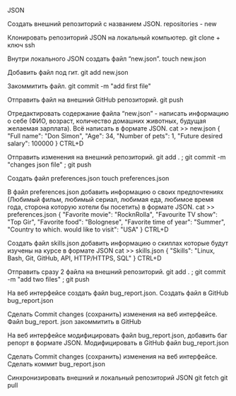 JSON

Создать внешний репозиторий c названием JSON.
repositories - new

Клонировать репозиторий JSON на локальный компьютер.
git clone + ключ ssh 

Внутри локального JSON создать файл “new.json”.
touch new.json

Добавить файл под гит.
git add new.json

Закоммитить файл.
git commit -m "add first file"

Отправить файл на внешний GitHub репозиторий.
git push

Отредактировать содержание файла “new.json” - написать информацию о себе (ФИО, возраст, количество домашних животных, будущая желаемая зарплата). Всё написать в формате JSON.
cat >> new.json
{
"Full name": "Don Simon",
"Age": 34,
"Number of pets": 1,
"Future desired salary": 100000
}
CTRL+D

Отправить изменения на внешний репозиторий.
git add . ; git commit -m "changes json file" ; git push

Создать файл preferences.json
touch preferences.json

В файл preferences.json добавить информацию о своих предпочтениях (Любимый фильм, любимый сериал, любимая еда, любимое время года, сторона которую хотели бы посетить) в формате JSON.
cat >> preferences.json
{
"Favorite movie": "RocknRolla",
"Favourite TV show": "Top Gir",
"Favorite food": "Bolognese",
"Favorite time of year": "Summer",
"Country to which. would like to visit": "USA"
}
CTRL+D

Создать файл skills.json добавить информацию о скиллах которые будут изучены на курсе в формате JSON
cat >> skills.json
{
"Skills": "Linux, Bash, Git, GitHub, API, HTTP/HTTPS, SQL"
}
CTRL+D

Отправить сразу 2 файла на внешний репозиторий.
git add . ; git commit -m "add two files" ; git push

На веб интерфейсе создать файл bug_report.json.
Создать файл в GitHub bug_report.json

Сделать Commit changes (сохранить) изменения на веб интерфейсе.
Файл bug_report. json закоммитить в GitHub

На веб интерфейсе модифицировать файл bug_report.json, добавить баг репорт в формате JSON.
Модифицировать в GitHub файл bug_report.json

Сделать Commit changes (сохранить) изменения на веб интерфейсе.
Сделать коммит bug_report.json

Синхронизировать внешний и локальный репозиторий JSON
git fetch
git pull
